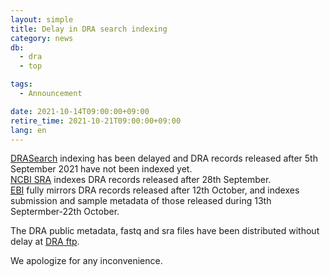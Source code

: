 ```yaml
---
layout: simple
title: Delay in DRA search indexing
category: news
db:
  - dra
  - top

tags:
  - Announcement

date: 2021-10-14T09:00:00+09:00
retire_time: 2021-10-21T09:00:00+09:00
lang: en
---
```


[DRASearch](https://ddbj.nig.ac.jp/DRASearch/) indexing has been delayed and DRA records released after 5th September 2021 have not been indexed yet.    
[NCBI SRA](https://www.ncbi.nlm.nih.gov/sra) indexes DRA records released after 28th September.   
[EBI](https://www.ebi.ac.uk/) fully mirrors DRA records released after 12th October, and indexes submission and sample metadata of those released during 13th Septermber-22th October.   

The DRA public metadata, fastq and sra files have been distributed without delay at [DRA ftp](https://ddbj.nig.ac.jp/public/ddbj_database/dra/fastq/).

We apologize for any inconvenience.
